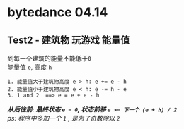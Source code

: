 # bytedance 04.14

## Test2 - 建筑物 玩游戏 能量值

到每一个建筑的能量不能低于`0`  
能量值 `e`, 高度 `h`

```  
1. 能量值大于建筑物高度 e > h: e += e - h  
2. 能量值小于建筑物高度 e < h: e -= h - e  
3. 1 and 2  ==> e = e + e - h
```  

***从后往前: 最终状态 `e = 0`, 状态前移 `e >= 下一个 (e + h) / 2`***  
*ps: 程序中多加一个 `1` , 是为了奇数除以 `2`*